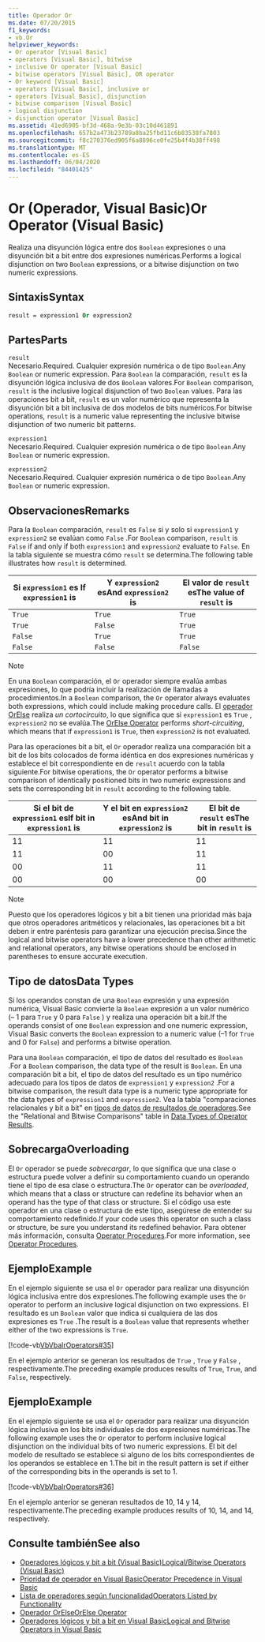 ```yaml
---
title: Operador Or
ms.date: 07/20/2015
f1_keywords:
- vb.Or
helpviewer_keywords:
- Or operator [Visual Basic]
- operators [Visual Basic], bitwise
- inclusive Or operator [Visual Basic]
- bitwise operators [Visual Basic], OR operator
- Or keyword [Visual Basic]
- operators [Visual Basic], inclusive or
- operators [Visual Basic], disjunction
- bitwise comparison [Visual Basic]
- logical disjunction
- disjunction operator [Visual Basic]
ms.assetid: 41ed6905-bf3d-468a-9e3b-03c10d461891
ms.openlocfilehash: 657b2a473b23789a8ba25fbd11c6b83538fa7803
ms.sourcegitcommit: f8c270376ed905f6a8896ce0fe25b4f4b38ff498
ms.translationtype: MT
ms.contentlocale: es-ES
ms.lasthandoff: 06/04/2020
ms.locfileid: "84401425"
---
```

# <a name="or-operator-visual-basic"></a><span data-ttu-id="85b6a-102">Or (Operador, Visual Basic)</span><span class="sxs-lookup"><span data-stu-id="85b6a-102">Or Operator (Visual Basic)</span></span>
<span data-ttu-id="85b6a-103">Realiza una disyunción lógica entre dos `Boolean` expresiones o una disyunción bit a bit entre dos expresiones numéricas.</span><span class="sxs-lookup"><span data-stu-id="85b6a-103">Performs a logical disjunction on two `Boolean` expressions, or a bitwise disjunction on two numeric expressions.</span></span>  
  
## <a name="syntax"></a><span data-ttu-id="85b6a-104">Sintaxis</span><span class="sxs-lookup"><span data-stu-id="85b6a-104">Syntax</span></span>  
  
```vb  
result = expression1 Or expression2  
```  
  
## <a name="parts"></a><span data-ttu-id="85b6a-105">Partes</span><span class="sxs-lookup"><span data-stu-id="85b6a-105">Parts</span></span>  
 `result`  
 <span data-ttu-id="85b6a-106">Necesario.</span><span class="sxs-lookup"><span data-stu-id="85b6a-106">Required.</span></span> <span data-ttu-id="85b6a-107">Cualquier expresión numérica o de tipo `Boolean`.</span><span class="sxs-lookup"><span data-stu-id="85b6a-107">Any `Boolean` or numeric expression.</span></span> <span data-ttu-id="85b6a-108">Para `Boolean` la comparación, `result` es la disyunción lógica inclusiva de dos `Boolean` valores.</span><span class="sxs-lookup"><span data-stu-id="85b6a-108">For `Boolean` comparison, `result` is the inclusive logical disjunction of two `Boolean` values.</span></span> <span data-ttu-id="85b6a-109">Para las operaciones bit a bit, `result` es un valor numérico que representa la disyunción bit a bit inclusiva de dos modelos de bits numéricos.</span><span class="sxs-lookup"><span data-stu-id="85b6a-109">For bitwise operations, `result` is a numeric value representing the inclusive bitwise disjunction of two numeric bit patterns.</span></span>  
  
 `expression1`  
 <span data-ttu-id="85b6a-110">Necesario.</span><span class="sxs-lookup"><span data-stu-id="85b6a-110">Required.</span></span> <span data-ttu-id="85b6a-111">Cualquier expresión numérica o de tipo `Boolean`.</span><span class="sxs-lookup"><span data-stu-id="85b6a-111">Any `Boolean` or numeric expression.</span></span>  
  
 `expression2`  
 <span data-ttu-id="85b6a-112">Necesario.</span><span class="sxs-lookup"><span data-stu-id="85b6a-112">Required.</span></span> <span data-ttu-id="85b6a-113">Cualquier expresión numérica o de tipo `Boolean`.</span><span class="sxs-lookup"><span data-stu-id="85b6a-113">Any `Boolean` or numeric expression.</span></span>  
  
## <a name="remarks"></a><span data-ttu-id="85b6a-114">Observaciones</span><span class="sxs-lookup"><span data-stu-id="85b6a-114">Remarks</span></span>  
 <span data-ttu-id="85b6a-115">Para la `Boolean` comparación, `result` es `False` si y solo si `expression1` y `expression2` se evalúan como `False` .</span><span class="sxs-lookup"><span data-stu-id="85b6a-115">For `Boolean` comparison, `result` is `False` if and only if both `expression1` and `expression2` evaluate to `False`.</span></span> <span data-ttu-id="85b6a-116">En la tabla siguiente se muestra cómo `result` se determina.</span><span class="sxs-lookup"><span data-stu-id="85b6a-116">The following table illustrates how `result` is determined.</span></span>  
  
|<span data-ttu-id="85b6a-117">Si `expression1` es </span><span class="sxs-lookup"><span data-stu-id="85b6a-117">If `expression1` is</span></span>|<span data-ttu-id="85b6a-118">Y `expression2` es</span><span class="sxs-lookup"><span data-stu-id="85b6a-118">And `expression2` is</span></span>|<span data-ttu-id="85b6a-119">El valor de `result` es</span><span class="sxs-lookup"><span data-stu-id="85b6a-119">The value of `result` is</span></span>|  
|-------------------------|--------------------------|------------------------------|  
|`True`|`True`|`True`|  
|`True`|`False`|`True`|  
|`False`|`True`|`True`|  
|`False`|`False`|`False`|  
  
> [!NOTE]
> <span data-ttu-id="85b6a-120">En una `Boolean` comparación, el `Or` operador siempre evalúa ambas expresiones, lo que podría incluir la realización de llamadas a procedimientos.</span><span class="sxs-lookup"><span data-stu-id="85b6a-120">In a `Boolean` comparison, the `Or` operator always evaluates both expressions, which could include making procedure calls.</span></span> <span data-ttu-id="85b6a-121">El [operador OrElse](orelse-operator.md) realiza *un cortocircuito*, lo que significa que si `expression1` es `True` , `expression2` no se evalúa.</span><span class="sxs-lookup"><span data-stu-id="85b6a-121">The [OrElse Operator](orelse-operator.md) performs *short-circuiting*, which means that if `expression1` is `True`, then `expression2` is not evaluated.</span></span>  
  
 <span data-ttu-id="85b6a-122">Para las operaciones bit a bit, el `Or` operador realiza una comparación bit a bit de los bits colocados de forma idéntica en dos expresiones numéricas y establece el bit correspondiente en de `result` acuerdo con la tabla siguiente.</span><span class="sxs-lookup"><span data-stu-id="85b6a-122">For bitwise operations, the `Or` operator performs a bitwise comparison of identically positioned bits in two numeric expressions and sets the corresponding bit in `result` according to the following table.</span></span>  
  
|<span data-ttu-id="85b6a-123">Si el bit de `expression1` es</span><span class="sxs-lookup"><span data-stu-id="85b6a-123">If bit in `expression1` is</span></span>|<span data-ttu-id="85b6a-124">Y el bit en `expression2` es</span><span class="sxs-lookup"><span data-stu-id="85b6a-124">And bit in `expression2` is</span></span>|<span data-ttu-id="85b6a-125">El bit de `result` es</span><span class="sxs-lookup"><span data-stu-id="85b6a-125">The bit in `result` is</span></span>|  
|--------------------------------|---------------------------------|----------------------------|  
|<span data-ttu-id="85b6a-126">1</span><span class="sxs-lookup"><span data-stu-id="85b6a-126">1</span></span>|<span data-ttu-id="85b6a-127">1</span><span class="sxs-lookup"><span data-stu-id="85b6a-127">1</span></span>|<span data-ttu-id="85b6a-128">1</span><span class="sxs-lookup"><span data-stu-id="85b6a-128">1</span></span>|  
|<span data-ttu-id="85b6a-129">1</span><span class="sxs-lookup"><span data-stu-id="85b6a-129">1</span></span>|<span data-ttu-id="85b6a-130">0</span><span class="sxs-lookup"><span data-stu-id="85b6a-130">0</span></span>|<span data-ttu-id="85b6a-131">1</span><span class="sxs-lookup"><span data-stu-id="85b6a-131">1</span></span>|  
|<span data-ttu-id="85b6a-132">0</span><span class="sxs-lookup"><span data-stu-id="85b6a-132">0</span></span>|<span data-ttu-id="85b6a-133">1</span><span class="sxs-lookup"><span data-stu-id="85b6a-133">1</span></span>|<span data-ttu-id="85b6a-134">1</span><span class="sxs-lookup"><span data-stu-id="85b6a-134">1</span></span>|  
|<span data-ttu-id="85b6a-135">0</span><span class="sxs-lookup"><span data-stu-id="85b6a-135">0</span></span>|<span data-ttu-id="85b6a-136">0</span><span class="sxs-lookup"><span data-stu-id="85b6a-136">0</span></span>|<span data-ttu-id="85b6a-137">0</span><span class="sxs-lookup"><span data-stu-id="85b6a-137">0</span></span>|  
  
> [!NOTE]
> <span data-ttu-id="85b6a-138">Puesto que los operadores lógicos y bit a bit tienen una prioridad más baja que otros operadores aritméticos y relacionales, las operaciones bit a bit deben ir entre paréntesis para garantizar una ejecución precisa.</span><span class="sxs-lookup"><span data-stu-id="85b6a-138">Since the logical and bitwise operators have a lower precedence than other arithmetic and relational operators, any bitwise operations should be enclosed in parentheses to ensure accurate execution.</span></span>  
  
## <a name="data-types"></a><span data-ttu-id="85b6a-139">Tipo de datos</span><span class="sxs-lookup"><span data-stu-id="85b6a-139">Data Types</span></span>  
 <span data-ttu-id="85b6a-140">Si los operandos constan de una `Boolean` expresión y una expresión numérica, Visual Basic convierte la `Boolean` expresión a un valor numérico (– 1 para `True` y 0 para `False` ) y realiza una operación bit a bit.</span><span class="sxs-lookup"><span data-stu-id="85b6a-140">If the operands consist of one `Boolean` expression and one numeric expression, Visual Basic converts the `Boolean` expression to a numeric value (–1 for `True` and 0 for `False`) and performs a bitwise operation.</span></span>  
  
 <span data-ttu-id="85b6a-141">Para una `Boolean` comparación, el tipo de datos del resultado es `Boolean` .</span><span class="sxs-lookup"><span data-stu-id="85b6a-141">For a `Boolean` comparison, the data type of the result is `Boolean`.</span></span> <span data-ttu-id="85b6a-142">En una comparación bit a bit, el tipo de datos del resultado es un tipo numérico adecuado para los tipos de datos de `expression1` y `expression2` .</span><span class="sxs-lookup"><span data-stu-id="85b6a-142">For a bitwise comparison, the result data type is a numeric type appropriate for the data types of `expression1` and `expression2`.</span></span> <span data-ttu-id="85b6a-143">Vea la tabla "comparaciones relacionales y bit a bit" en [tipos de datos de resultados de operadores](data-types-of-operator-results.md).</span><span class="sxs-lookup"><span data-stu-id="85b6a-143">See the "Relational and Bitwise Comparisons" table in [Data Types of Operator Results](data-types-of-operator-results.md).</span></span>  
  
## <a name="overloading"></a><span data-ttu-id="85b6a-144">Sobrecarga</span><span class="sxs-lookup"><span data-stu-id="85b6a-144">Overloading</span></span>  
 <span data-ttu-id="85b6a-145">El `Or` operador se puede *sobrecargar*, lo que significa que una clase o estructura puede volver a definir su comportamiento cuando un operando tiene el tipo de esa clase o estructura.</span><span class="sxs-lookup"><span data-stu-id="85b6a-145">The `Or` operator can be *overloaded*, which means that a class or structure can redefine its behavior when an operand has the type of that class or structure.</span></span> <span data-ttu-id="85b6a-146">Si el código usa este operador en una clase o estructura de este tipo, asegúrese de entender su comportamiento redefinido.</span><span class="sxs-lookup"><span data-stu-id="85b6a-146">If your code uses this operator on such a class or structure, be sure you understand its redefined behavior.</span></span> <span data-ttu-id="85b6a-147">Para obtener más información, consulta [Operator Procedures](../../programming-guide/language-features/procedures/operator-procedures.md).</span><span class="sxs-lookup"><span data-stu-id="85b6a-147">For more information, see [Operator Procedures](../../programming-guide/language-features/procedures/operator-procedures.md).</span></span>  
  
## <a name="example"></a><span data-ttu-id="85b6a-148">Ejemplo</span><span class="sxs-lookup"><span data-stu-id="85b6a-148">Example</span></span>  
 <span data-ttu-id="85b6a-149">En el ejemplo siguiente se usa el `Or` operador para realizar una disyunción lógica inclusiva entre dos expresiones.</span><span class="sxs-lookup"><span data-stu-id="85b6a-149">The following example uses the `Or` operator to perform an inclusive logical disjunction on two expressions.</span></span> <span data-ttu-id="85b6a-150">El resultado es un `Boolean` valor que indica si cualquiera de las dos expresiones es `True` .</span><span class="sxs-lookup"><span data-stu-id="85b6a-150">The result is a `Boolean` value that represents whether either of the two expressions is `True`.</span></span>  
  
 [!code-vb[VbVbalrOperators#35](~/samples/snippets/visualbasic/VS_Snippets_VBCSharp/VbVbalrOperators/VB/Class1.vb#35)]  
  
 <span data-ttu-id="85b6a-151">En el ejemplo anterior se generan los resultados de `True` , `True` y `False` , respectivamente.</span><span class="sxs-lookup"><span data-stu-id="85b6a-151">The preceding example produces results of `True`, `True`, and `False`, respectively.</span></span>  
  
## <a name="example"></a><span data-ttu-id="85b6a-152">Ejemplo</span><span class="sxs-lookup"><span data-stu-id="85b6a-152">Example</span></span>  
 <span data-ttu-id="85b6a-153">En el ejemplo siguiente se usa el `Or` operador para realizar una disyunción lógica inclusiva en los bits individuales de dos expresiones numéricas.</span><span class="sxs-lookup"><span data-stu-id="85b6a-153">The following example uses the `Or` operator to perform inclusive logical disjunction on the individual bits of two numeric expressions.</span></span> <span data-ttu-id="85b6a-154">El bit del modelo de resultado se establece si alguno de los bits correspondientes de los operandos se establece en 1.</span><span class="sxs-lookup"><span data-stu-id="85b6a-154">The bit in the result pattern is set if either of the corresponding bits in the operands is set to 1.</span></span>  
  
 [!code-vb[VbVbalrOperators#36](~/samples/snippets/visualbasic/VS_Snippets_VBCSharp/VbVbalrOperators/VB/Class1.vb#36)]  
  
 <span data-ttu-id="85b6a-155">En el ejemplo anterior se generan resultados de 10, 14 y 14, respectivamente.</span><span class="sxs-lookup"><span data-stu-id="85b6a-155">The preceding example produces results of 10, 14, and 14, respectively.</span></span>  
  
## <a name="see-also"></a><span data-ttu-id="85b6a-156">Consulte también</span><span class="sxs-lookup"><span data-stu-id="85b6a-156">See also</span></span>

- [<span data-ttu-id="85b6a-157">Operadores lógicos y bit a bit (Visual Basic)</span><span class="sxs-lookup"><span data-stu-id="85b6a-157">Logical/Bitwise Operators (Visual Basic)</span></span>](logical-bitwise-operators.md)
- [<span data-ttu-id="85b6a-158">Prioridad de operador en Visual Basic</span><span class="sxs-lookup"><span data-stu-id="85b6a-158">Operator Precedence in Visual Basic</span></span>](operator-precedence.md)
- [<span data-ttu-id="85b6a-159">Lista de operadores según funcionalidad</span><span class="sxs-lookup"><span data-stu-id="85b6a-159">Operators Listed by Functionality</span></span>](operators-listed-by-functionality.md)
- [<span data-ttu-id="85b6a-160">Operador OrElse</span><span class="sxs-lookup"><span data-stu-id="85b6a-160">OrElse Operator</span></span>](orelse-operator.md)
- [<span data-ttu-id="85b6a-161">Operadores lógicos y bit a bit en Visual Basic</span><span class="sxs-lookup"><span data-stu-id="85b6a-161">Logical and Bitwise Operators in Visual Basic</span></span>](../../programming-guide/language-features/operators-and-expressions/logical-and-bitwise-operators.md)
